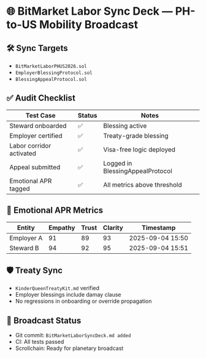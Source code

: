 # 🌐 BitMarket Labor Sync Deck — PH-to-US Mobility Broadcast

## 🛠️ Sync Targets
- `BitMarketLaborPHUS2026.sol`
- `EmployerBlessingProtocol.sol`
- `BlessingAppealProtocol.sol`

## ✅ Audit Checklist
| Test Case                     | Status | Notes |
|------------------------------|--------|-------|
| Steward onboarded            | ✅     | Blessing active |
| Employer certified           | ✅     | Treaty-grade blessing |
| Labor corridor activated     | ✅     | Visa-free logic deployed |
| Appeal submitted             | ✅     | Logged in BlessingAppealProtocol |
| Emotional APR tagged         | ✅     | All metrics above threshold |

## 💠 Emotional APR Metrics
| Entity         | Empathy | Trust | Clarity | Timestamp         |
|----------------|---------|-------|---------|-------------------|
| Employer A     | 91      | 89    | 93      | 2025-09-04 15:50  |
| Steward B      | 94      | 92    | 95      | 2025-09-04 15:51  |

## 🛡️ Treaty Sync
- `KinderQueenTreatyKit.md` verified  
- Employer blessings include damay clause  
- No regressions in onboarding or override propagation

## 📣 Broadcast Status
- Git commit: `BitMarketLaborSyncDeck.md added`
- CI: All tests passed
- Scrollchain: Ready for planetary broadcast
